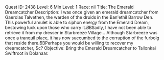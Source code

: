 Quest ID: 2438
Level: 6
Min Level: 1
Race: nil
Title: The Emerald Dreamcatcher
Description: I was once given an emerald dreamcatcher from Gaerolas Talvethen, the warden of the druids in the Ban'ethil Barrow Den. This powerful amulet is able to siphon energy from the Emerald Dream, bestowing luck upon those who carry it.$B$BSadly, I have not been able to retrieve it from my dresser in Starbreeze Village... Although Starbreeze was once a tranquil place, it has now succumbed to the corruption of the furbolg that reside there.$B$BPerhaps you would be willing to recover my dreamcatcher, $c? 
Objective: Bring the Emerald Dreamcatcher to Tallonkai Swiftroot in Dolanaar.
